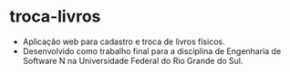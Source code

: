 # troca-livros

- Aplicação web para cadastro e troca de livros físicos.
- Desenvolvido como trabalho final para a disciplina de Engenharia de Software N na Universidade Federal do Rio Grande do Sul.

